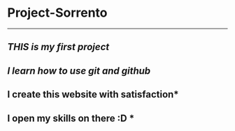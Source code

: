 # Project-Sorrento #
---------------------------
*THIS is my first project* 
---------------------------
*I learn how to use git and github*
---------------------------
I create this website with satisfaction*
---------------------------
I open my skills on there :D *
-----------------------------

